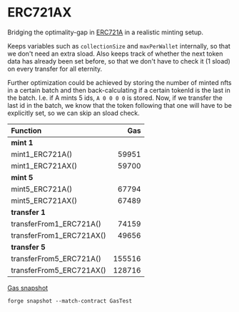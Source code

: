 # ERC721AX

Bridging the optimality-gap in [ERC721A](https://github.com/chiru-labs/ERC721A) in a realistic minting setup.

Keeps variables such as `collectionSize` and `maxPerWallet` internally, so that we don't need an extra sload. Also keeps track of whether the next token data has already been set before, so that we don't have to check it (1 sload) on every transfer for all eternity.

Further optimization could be achieved by storing the number of minted nfts in a certain batch and then back-calculating if a certain tokenId is the last in the batch. I.e. if A mints 5 ids, `A 0 0 0 0` is stored. Now, if we transfer the last id in the batch, we know that the token following that one will have to be explicitly set, so we can skip an sload check.

| Function                 |    Gas |
| :----------------------- | -----: |
| **mint 1**               |        |
| mint1_ERC721A()          |  59951 |
| mint1_ERC721AX()         |  59700 |
| **mint 5**               |        |
| mint5_ERC721A()          |  67794 |
| mint5_ERC721AX()         |  67489 |
| **transfer 1**           |        |
| transferFrom1_ERC721A()  |  74159 |
| transferFrom1_ERC721AX() |  49656 |
| **transfer 5**           |        |
| transferFrom5_ERC721A()  | 155516 |
| transferFrom5_ERC721AX() | 128716 |

[Gas snapshot](.gas-snapshot)

```
forge snapshot --match-contract GasTest
```
